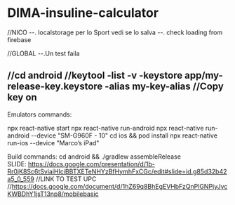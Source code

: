 # DIMA-insuline-calculator

//NICO
--. localstorage per lo Sport vedi se lo salva
--. check loading from firebase

//GLOBAL
--.Un test faila

//cd android
//keytool -list -v -keystore app/my-release-key.keystore  -alias my-key-alias
//Copy key on
----------------------
Emulators commands:

npx react-native start
npx react-native run-android
npx react-native run-android --device "SM-G960F - 10"
cd ios && pod install
npx react-native run-ios --device "Marco’s iPad"


Build commands:
cd android && ./gradlew assembleRelease     
SLIDE:
https://docs.google.com/presentation/d/1b-Rr0jK8Sc6tSviaiHIciBBTXETeNHYzBfHymhFxCGc/edit#slide=id.g85d32b42a5_0_559
    //LINK TO TEST UPC 
    //https://docs.google.com/document/d/1hZ69q8BhEgEVHbFzQnPlGNPjyJycKWBDhY1jsT13np8/mobilebasic